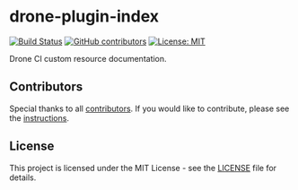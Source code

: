 # drone-plugin-index

[![Build Status](https://img.shields.io/drone/build/thegeeklab/drone-plugin-index?logo=drone&server=https%3A%2F%2Fdrone.thegeeklab.de)](https://drone.thegeeklab.de/thegeeklab/drone-plugin-index)
[![GitHub contributors](https://img.shields.io/github/contributors/thegeeklab/drone-plugin-index)](https://github.com/thegeeklab/drone-plugin-index/graphs/contributors)
[![License: MIT](https://img.shields.io/github/license/thegeeklab/drone-plugin-index)](https://github.com/thegeeklab/drone-plugin-index/blob/main/LICENSE)

Drone CI custom resource documentation.

## Contributors

Special thanks to all [contributors](https://github.com/thegeeklab/drone-plugin-index/graphs/contributors). If you would like to contribute, please see the [instructions](https://github.com/thegeeklab/drone-plugin-index/blob/main/CONTRIBUTING.md).

## License

This project is licensed under the MIT License - see the [LICENSE](https://github.com/thegeeklab/drone-plugin-index/blob/main/LICENSE) file for details.
